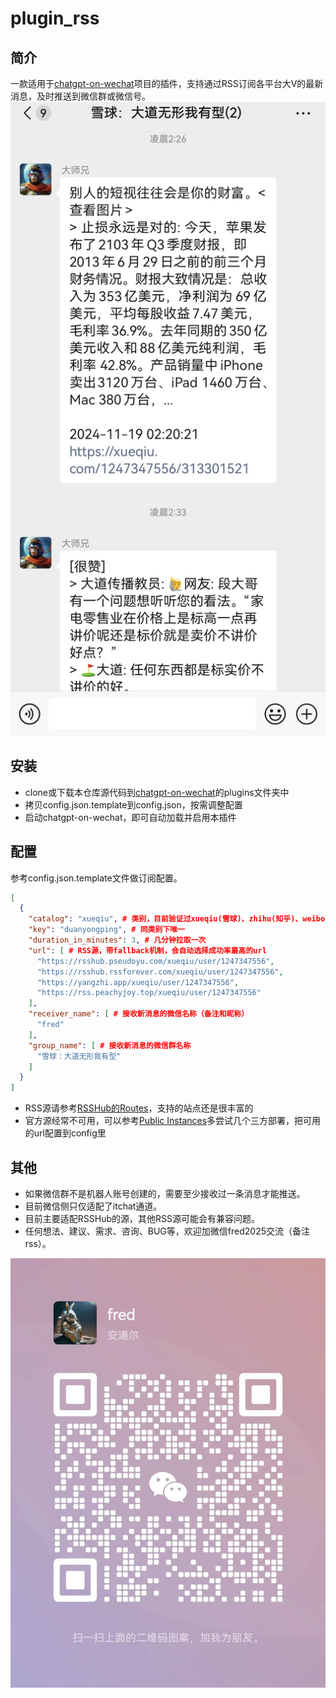 # plugin_rss
## 简介
一款适用于[chatgpt-on-wechat](https://github.com/zhayujie/chatgpt-on-wechat)项目的插件，支持通过RSS订阅各平台大V的最新消息，及时推送到微信群或微信号。
![微信群截图](images/group_xueqiu.jpg)

## 安装
- clone或下载本仓库源代码到[chatgpt-on-wechat](https://github.com/zhayujie/chatgpt-on-wechat)的plugins文件夹中
- 拷贝config.json.template到config.json，按需调整配置
- 启动chatgpt-on-wechat，即可自动加载并启用本插件

## 配置
参考config.json.template文件做订阅配置。

```json
[
  {
    "catalog": "xueqiu", # 类别，目前验证过xueqiu(雪球)、zhihu(知乎)、weibo(微博)
    "key": "duanyongping", # 同类别下唯一
    "duration_in_minutes": 3, # 几分钟拉取一次
    "url": [ # RSS源，带fallback机制，会自动选择成功率最高的url
      "https://rsshub.pseudoyu.com/xueqiu/user/1247347556",
      "https://rsshub.rssforever.com/xueqiu/user/1247347556",
      "https://yangzhi.app/xueqiu/user/1247347556",
      "https://rss.peachyjoy.top/xueqiu/user/1247347556"
    ],
    "receiver_name": [ # 接收新消息的微信名称（备注和昵称）
      "fred"
    ],
    "group_name": [ # 接收新消息的微信群名称
      "雪球：大道无形我有型"
    ]
  }
]
```
- RSS源请参考[RSSHub的Routes](https://docs.rsshub.app/routes/popular)，支持的站点还是很丰富的
- 官方源经常不可用，可以参考[Public Instances](https://docs.rsshub.app/guide/instances)多尝试几个三方部署，把可用的url配置到config里

## 其他
- 如果微信群不是机器人账号创建的，需要至少接收过一条消息才能推送。
- 目前微信侧只仅适配了itchat通道。
- 目前主要适配RSSHub的源，其他RSS源可能会有兼容问题。
- 任何想法、建议、需求、咨询、BUG等，欢迎加微信fred2025交流（备注rss）。

![微信二维码](images/qr.jpg)